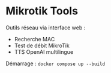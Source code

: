# Mikrotik Tools

Outils réseau via interface web :
- Recherche MAC
- Test de débit MikroTik
- TTS OpenAI multilingue

Démarrage : `docker compose up --build`